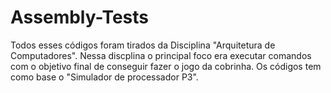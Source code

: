 # Assembly-Tests
Todos esses códigos foram tirados da Disciplina "Arquitetura de Computadores". Nessa discplina o principal foco era executar comandos com o objetivo final de conseguir fazer o jogo da cobrinha.
Os códigos tem como base o "Simulador de processador P3".
